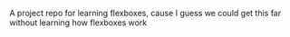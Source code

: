 A project repo for learning flexboxes, cause I guess we could get this far without learning how flexboxes work
